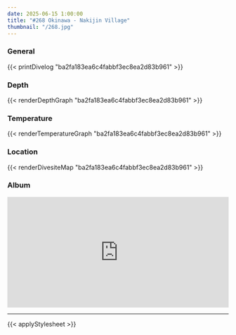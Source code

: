 ```yaml
---
date: 2025-06-15 1:00:00
title: "#268 Okinawa - Nakijin Village"
thumbnail: "/268.jpg"
---
```


### General

{{< printDivelog "ba2fa183ea6c4fabbf3ec8ea2d83b961" >}}

### Depth

{{< renderDepthGraph "ba2fa183ea6c4fabbf3ec8ea2d83b961" >}}

### Temperature

{{< renderTemperatureGraph "ba2fa183ea6c4fabbf3ec8ea2d83b961" >}}

### Location

{{< renderDivesiteMap "ba2fa183ea6c4fabbf3ec8ea2d83b961" >}}

### Album

<div class='lr_embed' style='position: relative; padding-bottom: 50%; height: 0; overflow: hidden;'><iframe id='iframe' src='https://lightroom.adobe.com/embed/shares/ce45236378d4424ea8edd38bf5a965d8/slideshow?background_color=%232D2D2D&color=%23999999' frameborder='0'style='width:100%; height:100%; position: absolute; top:0; left:0;' ></iframe></div>

---

{{< applyStylesheet >}}

